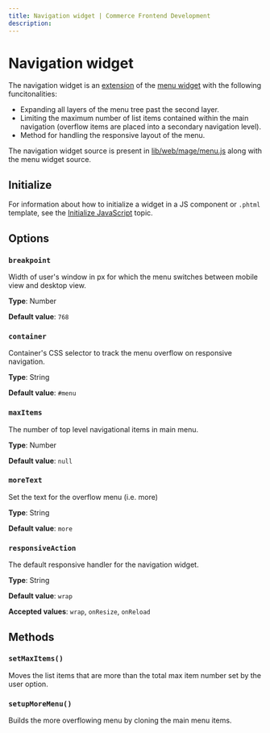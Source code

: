 ```yaml
---
title: Navigation widget | Commerce Frontend Development
description:
---
```


# Navigation widget

The navigation widget is an [extension](https://glossary.magento.com/extension) of the [menu widget](menu.md) with the following funcitonalities:

-  Expanding all layers of the menu tree past the second layer.
-  Limiting the maximum number of list items contained within the main
   navigation (overflow items are placed into a secondary navigation
   level).
-  Method for handling the responsive layout of the menu.

The navigation widget source is present in [lib/web/mage/menu.js] along with the menu widget source.

## Initialize

For information about how to initialize a widget in a JS component or `.phtml` template, see the [Initialize JavaScript] topic.

## Options

### `breakpoint`

Width of user's window in px for which the menu switches between mobile view and desktop view.

**Type**: Number

**Default value**: `768`

### `container`

Container's CSS selector to track the menu overflow on responsive navigation.

**Type**: String

**Default value**: `#menu`

### `maxItems`

The number of top level navigational items in main menu.

**Type**: Number

**Default value**: `null`

### `moreText`

Set the text for the overflow menu (i.e. more)

**Type**: String

**Default value**: `more`

### `responsiveAction`

The default responsive handler for the navigation widget.

**Type**: String

**Default value**: `wrap`

**Accepted values**: `wrap`, `onResize`, `onReload`

## Methods

### `setMaxItems()`

Moves the list items that are more than the total max item number set by the user option.

### `setupMoreMenu()`

Builds the more overflowing menu by cloning the main menu items.

[lib/web/mage/menu.js]: https://github.com/magento/magento2/blob/2.4/lib/web/mage/menu.js
[Initialize JavaScript]: ../init.md
